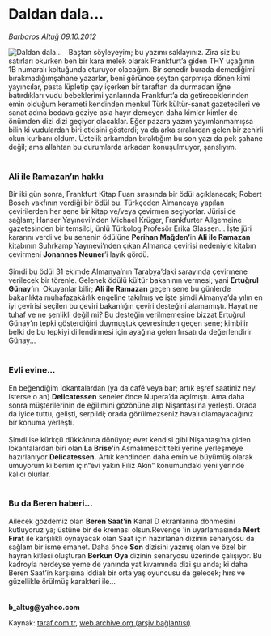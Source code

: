 # Daldan dala...

*Barbaros Altuğ 09.10.2012*

<div class="yazi"><img align="left" alt="Daldan dala..." border="0" src="http://www.taraf.com.tr/fotoraflar/makaleler/daldan-dala_9409_orijinal.jpg" style="border-right-width:10px; border-color:#FFFFFF"/>Baştan söyleyeyim; bu yazımı saklayınız. Zira siz bu satırları okurken ben bir kara melek olarak Frankfurt’a giden THY uçağının 1B numaralı koltuğunda oturuyor olacağım. Bir senedir burada demediğimi bırakmadığımşahane yazarlar, beni görünce şeytan çarpmışa dönen kimi yayıncılar, pasta lüpletip çay içerken bir taraftan da durmadan iğne batırdıkları vudu bebeklerimi yanlarında Frankfurt’a da getireceklerinden emin olduğum kerameti kendinden menkul Türk kültür-sanat gazetecileri ve sanat adına bedava geziye asla hayır demeyen daha kimler kimler de önümden dizi dizi geçiyor olacaklar. Eğer pazara yazım yayımlanmamışsa bilin ki vudulardan biri etkisini gösterdi; ya da arka sıralardan gelen bir zehirli okun kurbanı oldum. Üstelik arkamdan bıraktığım bu son yazı da pek şahane değil; ama allahtan bu durumlarda arkadan konuşulmuyor, şanslıyım.<br/><br/>
<h3>Ali ile Ramazan’ın hakkı</h3>Bir iki gün sonra, Frankfurt Kitap Fuarı sırasında bir ödül açıklanacak; Robert Bosch vakfının verdiği bir ödül bu. Türkçeden Almancaya yapılan çevirilerden her sene bir kitap ve/veya çevirmen seçiyorlar. Jürisi de sağlam; Hanser Yayınevi’nden Michael Krüger, Frankfurter Allgemeine gazetesinden bir temsilci, ünlü Türkolog Profesör Erika Glassen... İşte jüri kararını verdi ve bu senenin ödülüne <strong>Perihan Mağden’</strong>in <strong>Ali ile Ramazan</strong> kitabının Suhrkamp Yayınevi’nden çıkan Almanca çevirisi nedeniyle kitabın çevirmeni <strong>Jonannes Neuner</strong>’i layık gördü.<br/><br/>Şimdi bu ödül 31 ekimde Almanya’nın Tarabya’daki sarayında çevirmene verilecek bir törenle. Gelenek ödülü kültür bakanının vermesi; yani <strong>Ertuğrul Günay’</strong>ın. Okuyanlar bilir; <strong>Ali ile Ramazan</strong> geçen sene bu günlerde bakanlıkta muhafazakârlık engeline takılmış ve işte şimdi Almanya’da yılın en iyi çevirisi seçilen bu çeviri bakanlığın çeviri desteğini alamamıştı. Hayat ne tuhaf ve ne şenlikli değil mi? Bu desteğin verilmemesine bizzat Ertuğrul Günay’ın tepki gösterdiğini duymuştuk çevresinden geçen sene; kimbilir belki de bu tepkiyi dillendirmesi için ayağına gelen fırsatı da değerlendirir Günay...<br/><br/>
<h3>Evli evine...</h3>En beğendiğim lokantalardan (ya da café veya bar; artık eşref saatiniz neyi isterse o an) <strong>Delicatessen</strong> seneler önce Nupera’da açılmıştı. Ama daha sonra müşterilerinin de eğilimini gözönüne alıp Nişantaşı’na yerleşti. Orada da iyice tuttu, gelişti, serpildi; orada görülmezseniz havalı olamayacağınız bir konuma yerleşti.<br/><br/>Şimdi ise kürkçü dükkânına dönüyor; evet kendisi gibi Nişantaşı’na giden lokantalardan biri olan <strong>La Brise’</strong>in Asmalımescit’teki yerine yerleşmeye hazırlanıyor <strong>Delicatessen.</strong> Artık kendinden daha emin ve büyümüş olarak umuyorum ki benim için“evi yakın Filiz Akın” konumundaki yeni yerinde kalıcı olurlar.<br/><br/>
<h3>Bu da Beren haberi...</h3>Ailecek gözdemiz olan <strong>Beren Saat’in</strong> Kanal D ekranlarına dönmesini kutluyoruz ya; üstüne bir de kreması olsun.Revenge ’in uyarlamasında <strong>Mert Fırat</strong> ile karşılıklı oynayacak olan Saat için hazırlanan dizinin senaryosu da sağlam bir isme emanet. Daha önce <strong>Son</strong> dizisini yazmış olan ve özel bir hayran kitlesi oluşturan <strong>Berkun Oya</strong> dizinin senaryosu üzerinde çalışıyor. Bu kadroyla nerdeyse yeme de yanında yat kıvamında dizi şu anda; ki daha Beren Saat’in karşısına iddialı bir orta yaş oyuncusu da gelecek; hırs ve güzellikle örülmüş karakteri ile...<br/><br/><br/><strong>b_altug@yahoo.com</strong><br/>
</div>

Kaynak: [taraf.com.tr](http://www.taraf.com.tr:80/barbaros-altug/makale-daldan-dala.htm), [web.archive.org (arşiv bağlantısı)](http://web.archive.org/web/20140116060745/http://www.taraf.com.tr:80/barbaros-altug/makale-daldan-dala.htm)
